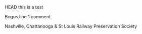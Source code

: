 HEAD
this is a test
<!DOCTYPE html>


Bogus line 1 comment.


Nashville, Chattanooga &amp; St Louis Railway Preservation Society